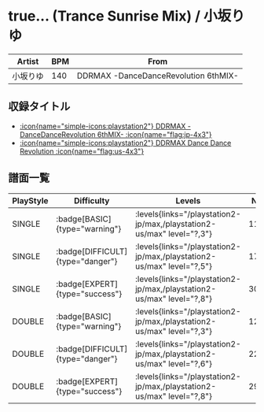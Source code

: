 # true... (Trance Sunrise Mix) / 小坂りゆ

|Artist|BPM|From|
|------|---|----|
|小坂りゆ|140|DDRMAX -DanceDanceRevolution 6thMIX-|

## 収録タイトル

- [:icon{name="simple-icons:playstation2"} DDRMAX -DanceDanceRevolution 6thMIX- :icon{name="flag:jp-4x3"}](/playstation2-jp/max)
- [:icon{name="simple-icons:playstation2"} DDRMAX Dance Dance Revolution :icon{name="flag:us-4x3"}](/playstation2-us/max)

## 譜面一覧

|PlayStyle|Difficulty|Levels|Notes|Movie|
|---------|----------|------|-----|-----|
|SINGLE| :badge[BASIC]{type="warning"}| :levels{links="/playstation2-jp/max,/playstation2-us/max" level="?,3"}|112/5||
|SINGLE| :badge[DIFFICULT]{type="danger"}| :levels{links="/playstation2-jp/max,/playstation2-us/max" level="?,5"}|176/14||
|SINGLE| :badge[EXPERT]{type="success"}| :levels{links="/playstation2-jp/max,/playstation2-us/max" level="?,8"}|305/11||
|DOUBLE| :badge[BASIC]{type="warning"}| :levels{links="/playstation2-jp/max,/playstation2-us/max" level="?,3"}|125/2||
|DOUBLE| :badge[DIFFICULT]{type="danger"}| :levels{links="/playstation2-jp/max,/playstation2-us/max" level="?,6"}|223/7||
|DOUBLE| :badge[EXPERT]{type="success"}| :levels{links="/playstation2-jp/max,/playstation2-us/max" level="?,8"}|291/9||
